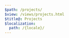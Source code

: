 ```yaml
---
$path: /projects/
$view: /views/projects.html
$title@: Projects
$localization:
  path: /{locale}/
---
```

